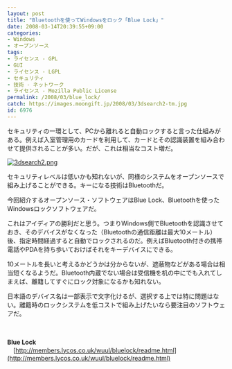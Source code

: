```yaml
---
layout: post
title: "Bluetoothを使ってWindowsをロック「Blue Lock」"
date: 2008-03-14T20:39:55+09:00
categories:
- Windows
- オープンソース
tags: 
- ライセンス - GPL
- GUI
- ライセンス - LGPL
- セキュリティ
- 技術 - ネットワーク
- ライセンス - Mozilla Public License
permalink: /2008/03/blue_lock/
catch: https://images.moongift.jp/2008/03/3dsearch2-tm.jpg
id: 6976
---
```

セキュリティの一環として、PCから離れると自動ロックすると言った仕組みがある。例えば入室管理用のカードを利用して、カードとその認識装置を組み合わせて提供されることが多い。だが、これは相当なコスト増だ。

  

[![3dsearch2.png](https://images.moongift.jp/2008/03/3dsearch2-tm.jpg)](https://images.moongift.jp/2008/03/3dsearch2.jpg)

  

セキュリティレベルは低いかも知れないが、同様のシステムをオープンソースで組み上げることができる。キーになる技術はBluetoothだ。

  

今回紹介するオープンソース・ソフトウェアはBlue Lock、Bluetoothを使ったWindowsロックソフトウェアだ。

  
  
<!--more-->  

これはアイディアの勝利だと思う。つまりWindows側でBluetoothを認識させておき、そのデバイスがなくなった（Bluetoothの通信距離は最大10メートル）後、指定時間経過すると自動でロックされるのだ。例えばBluetooth付きの携帯電話やPDAを持ち歩いておけばそれをキーデバイスにできる。

  

10メートルを長いと考えるかどうかは分からないが、遮蔽物などがある場合は相当短くなるようだ。Bluetooth内蔵でない場合は受信機を机の中にでも入れてしまえば、離籍してすぐにロック対象になるかも知れない。

  

日本語のデバイス名は一部表示で文字化けるが、選択する上では特に問題はない。離籍時のロックシステムを低コストで組み上げたいなら要注目のソフトウェアだ。

  

　

  

**Blue Lock**  
　[http://members.lycos.co.uk/wuul/bluelock/readme.html](http://members.lycos.co.uk/wuul/bluelock/readme.html)

  
